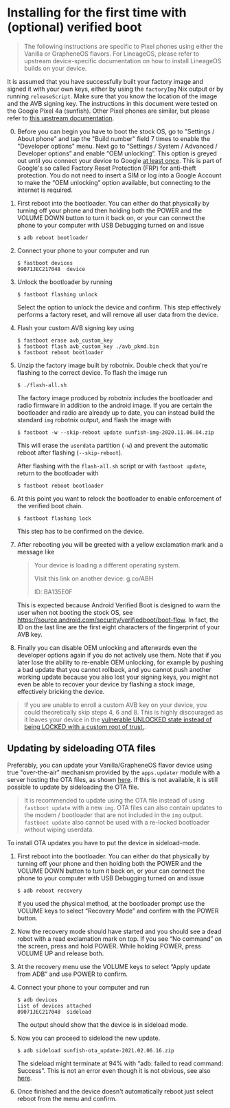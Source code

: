 <!--
SPDX-FileCopyrightText: 2021 Daniel Fullmer and robotnix contributors
SPDX-License-Identifier: MIT
-->

# Installing for the first time with (optional) verified boot

> The following instructions are specific to Pixel phones using either the
> Vanilla or GrapheneOS flavors.  For LineageOS, please refer to upstream
> device-specific documentation on how to install LineageOS builds on your
> device.

It is assumed that you have successfully built your factory image and signed it
with your own keys, either by using the `factoryImg` Nix output or by running
`releaseScript`.  Make sure that you know the location of the image and the AVB
signing key.  The instructions in this document were tested on the Google Pixel
4a (sunfish).  Other Pixel phones are similar, but please refer to [this
upstream documentation](https://source.android.com/setup/build/running).

 0. Before you can begin you have to boot the stock OS, go to "Settings / About
    phone" and tap the "Build number" field 7 times to enable the "Developer
    options" menu.  Next go to “Settings / System / Advanced / Developer
    options” and enable “OEM unlocking”.  This option is greyed out until you connect your device to Google [at least once](https://grapheneos.org/install#enabling-oem-unlocking).
    This is part of Google's so called Factory Reset Protection (FRP) for anti-theft protection. You do not need to insert a SIM or log into a Google Account to make the “OEM unlocking” option available, but connecting to the internet is required.

 1. First reboot into the bootloader. You can either do that physically by
    turning off your phone and then holding both the POWER and the VOLUME DOWN
    button to turn it back on, or your can connect the phone to your computer
    with USB Debugging turned on and issue
    ```console
    $ adb reboot bootloader
    ```

 2. Connect your phone to your computer and run
    ```console
    $ fastboot devices
    09071JEC217048  device
    ```

 3. Unlock the bootloader by running
    ```console
    $ fastboot flashing unlock
    ```
    Select the option to unlock the device and confirm. This step effectively
    performs a factory reset, and will remove all user data from the device.

 4. Flash your custom AVB signing key using
    ```console
    $ fastboot erase avb_custom_key
    $ fastboot flash avb_custom_key ./avb_pkmd.bin
    $ fastboot reboot bootloader
    ```

 5. Unzip the factory image built by robotnix. Double check that you're
    flashing to the correct device. To flash the image run
    ```console
    $ ./flash-all.sh
    ```
    The factory image produced by robotnix includes the bootloader and radio
    firmware in addition to the android image.  If you are certain the
    bootloader and radio are already up to date, you can instead build the
    standard `img` robotnix output, and flash the image with
    ```console
    $ fastboot -w --skip-reboot update sunfish-img-2020.11.06.04.zip
    ```
    This will erase the `userdata` partition (`-w`) and prevent the automatic
    reboot after flashing (`--skip-reboot`).

    After flashing with the `flash-all.sh` script or with `fastboot update`,
    return to the bootloader with
    ```console
    $ fastboot reboot bootloader
    ```

 6. At this point you want to relock the bootloader to enable enforcement of
    the verified boot chain.
    ```console
    $ fastboot flashing lock
    ```
    This step has to be confirmed on the device.

 7. After rebooting you will be greeted with a yellow exclamation mark and a
    message like

    > Your device is loading a different operating system.
    >
    > Visit this link on another device:
    > g.co/ABH
    >
    > ID: BA135E0F

    This is expected because Android Verified Boot is designed to warn the user
    when not booting the stock OS, see
    https://source.android.com/security/verifiedboot/boot-flow.  In fact, the
    ID on the last line are the first eight characters of the fingerprint of
    your AVB key.

 8. Finally you can disable OEM unlocking and afterwards even the developer options again if you do not actively use them.
    Note that if you later lose the ability to re-enable OEM unlocking, for example by pushing a bad update that you cannot rollback,
    and you cannot push another working update because you also lost your signing keys,
    you might not even be able to recover your device by flashing a stock image, effectively bricking the device.

> If you are unable to enroll a custom AVB key on your device, you could theoretically skip steps 4, 6 and 8. This is highly discouraged as it leaves your device in the [vulnerable UNLOCKED state instead of being LOCKED with a custom root of trust.](https://source.android.com/security/verifiedboot/boot-flow#communicating-verified-boot-state-to-users).

## Updating by sideloading OTA files
Preferably, you can update your Vanilla/GrapheneOS flavor device using true "over-the-air" mechanism provided by the `apps.updater` module with a server hosting the OTA files, as shown [here](modules/ota.md).
If this is not available, it is still possible to update by sideloading the OTA file.

> It is recommended to update using the OTA file instead of using `fastboot update` with a new `img`.
> OTA files can also contain updates to the modem / bootloader that are not included in the `img` output.
> `fastboot update` also cannot be used with a re-locked bootloader without wiping userdata.


To install OTA updates you have to put the device in sideload-mode.

 1. First reboot into the bootloader. You can either do that physically by
    turning off your phone and then holding both the POWER and the VOLUME DOWN
    button to turn it back on, or your can connect the phone to your computer
    with USB Debugging turned on and issue
    ```console
    $ adb reboot recovery
    ```
    If you used the physical method, at the bootloader prompt use the VOLUME
    keys to select “Recovery Mode” and confirm with the POWER button.

 3. Now the recovery mode should have started and you should see a dead robot
    with a read exclamation mark on top. If you see “No command” on the screen,
    press and hold POWER. While holding POWER, press VOLUME UP and release
    both.

 4. At the recovery menu use the VOLUME keys to select “Apply update from ADB”
    and use POWER to confirm.

 5. Connect your phone to your computer and run
    ```console
    $ adb devices
    List of devices attached
    09071JEC217048  sideload
    ```
    The output should show that the device is in sideload mode.

 6. Now you can proceed to sideload the new update.
    ```console
    $ adb sideload sunfish-ota_update-2021.02.06.16.zip
    ```
    The sideload might terminate at 94% with “adb: failed to read command:
    Success”.  This is not an error even though it is not obvious, see also
    [here](https://np.reddit.com/r/LineageOS/comments/dt2et4/adb_failed_to_read_command_success/f6u352m).

 7. Once finished and the device doesn't automatically reboot just select
    reboot from the menu and confirm.
